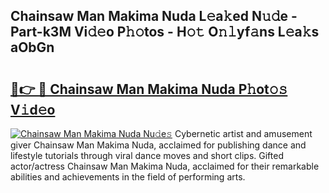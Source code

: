 ## Chainsaw Man Makima Nuda L𝚎a𝚔ed N𝚞𝚍e - Part-k3M Vi𝚍𝚎o P𝚑𝚘tos - H𝚘𝚝 O𝚗𝚕yf𝚊ns L𝚎a𝚔s aObGn

# <h2><a href="http://kfd36b.oniu.top/?m=Chainsaw+Man+Makima+Nuda">🔗👉 🔴 Chainsaw Man Makima Nuda P𝚑ot𝚘𝚜 V𝚒d𝚎o</a></h2>

[![Chainsaw Man Makima Nuda Nu𝚍e𝚜](https://i.imgur.com/0qMVB7G.gif)](http://kfd36b.oniu.top/?m=Chainsaw+Man+Makima+Nuda)
Cybernetic artist and amusement giver Chainsaw Man Makima Nuda, acclaimed for publishing dance and lifestyle tutorials through viral dance moves and short clips. Gifted actor/actress Chainsaw Man Makima Nuda, acclaimed for their remarkable abilities and achievements in the field of performing arts.  
